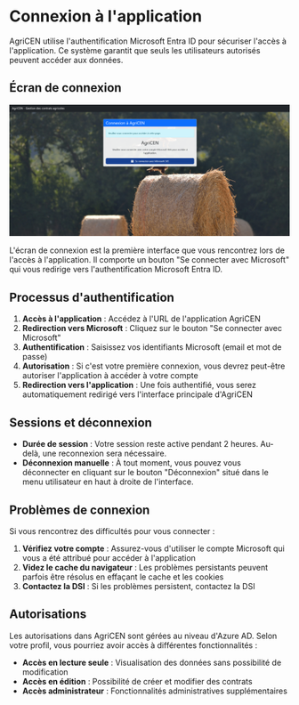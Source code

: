 # Connexion à l'application

AgriCEN utilise l'authentification Microsoft Entra ID pour sécuriser l'accès à l'application. Ce système garantit que seuls les utilisateurs autorisés peuvent accéder aux données.

## Écran de connexion

![Écran de connexion](img/ecran_connexion.png)

L'écran de connexion est la première interface que vous rencontrez lors de l'accès à l'application. Il comporte un bouton "Se connecter avec Microsoft" qui vous redirige vers l'authentification Microsoft Entra ID.

## Processus d'authentification

1. **Accès à l'application** : Accédez à l'URL de l'application AgriCEN
2. **Redirection vers Microsoft** : Cliquez sur le bouton "Se connecter avec Microsoft"
3. **Authentification** : Saisissez vos identifiants Microsoft (email et mot de passe)
4. **Autorisation** : Si c'est votre première connexion, vous devrez peut-être autoriser l'application à accéder à votre compte
5. **Redirection vers l'application** : Une fois authentifié, vous serez automatiquement redirigé vers l'interface principale d'AgriCEN

## Sessions et déconnexion

- **Durée de session** : Votre session reste active pendant 2 heures. Au-delà, une reconnexion sera nécessaire.
- **Déconnexion manuelle** : À tout moment, vous pouvez vous déconnecter en cliquant sur le bouton "Déconnexion" situé dans le menu utilisateur en haut à droite de l'interface.

## Problèmes de connexion

Si vous rencontrez des difficultés pour vous connecter :

1. **Vérifiez votre compte** : Assurez-vous d'utiliser le compte Microsoft qui vous a été attribué pour accéder à l'application
2. **Videz le cache du navigateur** : Les problèmes persistants peuvent parfois être résolus en effaçant le cache et les cookies
3. **Contactez la DSI** : Si les problèmes persistent, contactez la DSI

## Autorisations

Les autorisations dans AgriCEN sont gérées au niveau d'Azure AD. Selon votre profil, vous pourriez avoir accès à différentes fonctionnalités :

- **Accès en lecture seule** : Visualisation des données sans possibilité de modification
- **Accès en édition** : Possibilité de créer et modifier des contrats
- **Accès administrateur** : Fonctionnalités administratives supplémentaires
